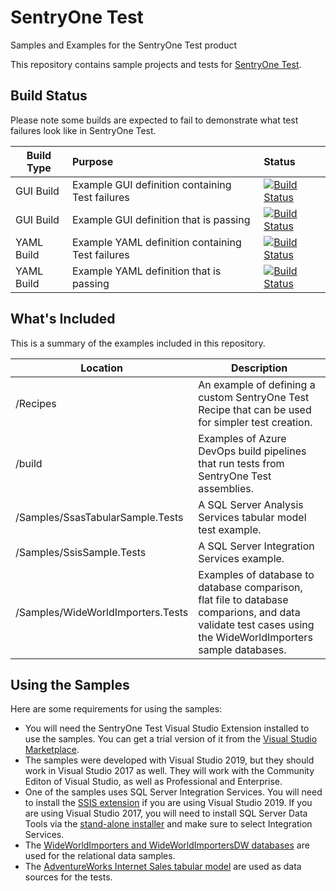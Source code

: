 # SentryOne Test
Samples and Examples for the SentryOne Test product

This repository contains sample projects and tests for [SentryOne Test](https://www.sentryone.com/products/sentryone-test).

## Build Status
Please note some builds are expected to fail to demonstrate what test failures look like in SentryOne Test.

| Build Type  |      Purpose      |  Status |
|----------|:-------------|:------|
| GUI Build  | Example GUI definition containing Test failures | [![Build Status](https://dev.azure.com/sentryone-demo/SentryOneTest-Samples/_apis/build/status/SentryOneTest-Samples-CI?branchName=master)](https://dev.azure.com/sentryone-demo/SentryOneTest-Samples/_build/latest?definitionId=1&branchName=master) |
| GUI Build  | Example GUI definition that is passing | [![Build Status](https://dev.azure.com/sentryone-demo/SentryOneTest-Samples/_apis/build/status/SentryOneTest-Samples-CI-no-failures?branchName=master)](https://dev.azure.com/sentryone-demo/SentryOneTest-Samples/_build/latest?definitionId=4&branchName=master) |
| YAML Build | Example YAML definition containing Test failures | [![Build Status](https://dev.azure.com/sentryone-demo/SentryOneTest-Samples/_apis/build/status/sentryone.sentryone-test-yaml?branchName=master)](https://dev.azure.com/sentryone-demo/SentryOneTest-Samples/_build/latest?definitionId=2&branchName=master) |
| YAML Build | Example YAML definition that is passing | [![Build Status](https://dev.azure.com/sentryone-demo/SentryOneTest-Samples/_apis/build/status/sentryone.sentryone-test-yaml-passing?branchName=master)](https://dev.azure.com/sentryone-demo/SentryOneTest-Samples/_build/latest?definitionId=3&branchName=master) |

## What's Included
This is a summary of the examples included in this repository.

| Location | Description |
| -------- | ----------- |
| /Recipes | An example of defining a custom SentryOne Test Recipe that can be used for simpler test creation. |
| /build   | Examples of Azure DevOps build pipelines that run tests from SentryOne Test assemblies. |
| /Samples/SsasTabularSample.Tests | A SQL Server Analysis Services tabular model test example. |
| /Samples/SsisSample.Tests | A SQL Server Integration Services example. |
| /Samples/WideWorldImporters.Tests | Examples of database to database comparison, flat file to database comparions, and data validate test cases using the WideWorldImporters sample databases. | 

## Using the Samples
Here are some requirements for using the samples:
* You will need the SentryOne Test Visual Studio Extension installed to use the samples. You can get a trial version of it from the [Visual Studio Marketplace](https://marketplace.visualstudio.com/items?itemName=sentryone.SentryOneTestClient).
* The samples were developed with Visual Studio 2019, but they should work in Visual Studio 2017 as well. They will work with the Community Editon of Visual Studio, as well as Professional and Enterprise.
* One of the samples uses SQL Server Integration Services. You will need to install the [SSIS extension](https://marketplace.visualstudio.com/items?itemName=SSIS.SqlServerIntegrationServicesProjects) if you are using Visual Studio 2019. If you are using Visual Studio 2017, you will need to install SQL Server Data Tools via the [stand-alone installer](https://docs.microsoft.com/en-us/sql/ssdt/download-sql-server-data-tools-ssdt?view=sql-server-2017#ssdt-for-vs-2017-standalone-installer) and make sure to select Integration Services.
* The [WideWorldImporters and WideWorldImportersDW databases](https://github.com/Microsoft/sql-server-samples/releases/tag/wide-world-importers-v1.0) are used for the relational data samples.
* The [AdventureWorks Internet Sales tabular model](https://github.com/Microsoft/sql-server-samples/releases/tag/adventureworks) are used as data sources for the tests.
